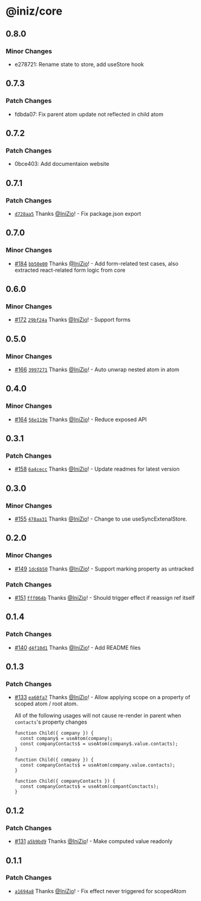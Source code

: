 # @iniz/core

## 0.8.0

### Minor Changes

- e278721: Rename state to store, add useStore hook

## 0.7.3

### Patch Changes

- fdbda07: Fix parent atom update not reflected in child atom

## 0.7.2

### Patch Changes

- 0bce403: Add documentaion website

## 0.7.1

### Patch Changes

- [`d728aa5`](https://github.com/IniZio/iniz/commit/d728aa5117c0c5258f65c8cc3ed2ce53070e2eb7) Thanks [@IniZio](https://github.com/IniZio)! - Fix package.json export

## 0.7.0

### Minor Changes

- [#184](https://github.com/IniZio/iniz/pull/184) [`bb50e00`](https://github.com/IniZio/iniz/commit/bb50e00422e55d34af899919def2794833c40a38) Thanks [@IniZio](https://github.com/IniZio)! - Add form-related test cases, also extracted react-related form logic from core

## 0.6.0

### Minor Changes

- [#172](https://github.com/IniZio/iniz/pull/172) [`29bf24a`](https://github.com/IniZio/iniz/commit/29bf24af9ea1c1de2025ab85367853c5690d2d4c) Thanks [@IniZio](https://github.com/IniZio)! - Support forms

## 0.5.0

### Minor Changes

- [#166](https://github.com/IniZio/iniz/pull/166) [`3997271`](https://github.com/IniZio/iniz/commit/399727102e131e7970bfdf7eca78d2db147cb32b) Thanks [@IniZio](https://github.com/IniZio)! - Auto unwrap nested atom in atom

## 0.4.0

### Minor Changes

- [#164](https://github.com/IniZio/iniz/pull/164) [`56e119e`](https://github.com/IniZio/iniz/commit/56e119e0df6de9de1327d2f943d72f20b03656bf) Thanks [@IniZio](https://github.com/IniZio)! - Reduce exposed API

## 0.3.1

### Patch Changes

- [#158](https://github.com/IniZio/iniz/pull/158) [`6a4cecc`](https://github.com/IniZio/iniz/commit/6a4ceccf8a292330d3702948d434d025347219e7) Thanks [@IniZio](https://github.com/IniZio)! - Update readmes for latest version

## 0.3.0

### Minor Changes

- [#155](https://github.com/IniZio/iniz/pull/155) [`478aa31`](https://github.com/IniZio/iniz/commit/478aa31f3b61c3e1fece2b43bd4d5812cba775f2) Thanks [@IniZio](https://github.com/IniZio)! - Change to use useSyncExtenalStore.

## 0.2.0

### Minor Changes

- [#149](https://github.com/IniZio/iniz/pull/149) [`1dc6b50`](https://github.com/IniZio/iniz/commit/1dc6b5081b66d15db9c9e9c150ef2be495d111c1) Thanks [@IniZio](https://github.com/IniZio)! - Support marking property as untracked

### Patch Changes

- [#151](https://github.com/IniZio/iniz/pull/151) [`fff064b`](https://github.com/IniZio/iniz/commit/fff064bfc4c58633d94ee9a3c2c73a6a1b6e1d9d) Thanks [@IniZio](https://github.com/IniZio)! - Should trigger effect if reassign ref itself

## 0.1.4

### Patch Changes

- [#140](https://github.com/IniZio/iniz/pull/140) [`d4f10d1`](https://github.com/IniZio/iniz/commit/d4f10d16ee1d17858e32188727acd0e98680f004) Thanks [@IniZio](https://github.com/IniZio)! - Add README files

## 0.1.3

### Patch Changes

- [#133](https://github.com/IniZio/iniz/pull/133) [`ea60fa7`](https://github.com/IniZio/iniz/commit/ea60fa778951de897d1d9f8e72eeb2b79b9dfec4) Thanks [@IniZio](https://github.com/IniZio)! - Allow applying scope on a property of scoped atom / root atom.

  All of the following usages will not cause re-render in parent when `contacts`'s property changes

  ```tsx
  function Child({ company }) {
    const company$ = useAtom(company);
    const companyContacts$ = useAtom(company$.value.contacts);
  }
  ```

  ```tsx
  function Child({ company }) {
    const companyContacts$ = useAtom(company.value.contacts);
  }
  ```

  ```tsx
  function Child({ companyContacts }) {
    const companyContacts$ = useAtom(compantConctacts);
  }
  ```

## 0.1.2

### Patch Changes

- [#131](https://github.com/IniZio/iniz/pull/131) [`a5b9bd9`](https://github.com/IniZio/iniz/commit/a5b9bd9f8cbd223ef15b09c4c152fe1b6fe811da) Thanks [@IniZio](https://github.com/IniZio)! - Make computed value readonly

## 0.1.1

### Patch Changes

- [`a1694a8`](https://github.com/IniZio/iniz/commit/a1694a8b17549a8aafce0a4657edbb29b9a762ff) Thanks [@IniZio](https://github.com/IniZio)! - Fix effect never triggered for scopedAtom
